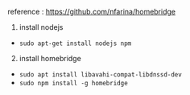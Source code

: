 reference : https://github.com/nfarina/homebridge

1. install nodejs
  - `sudo apt-get install nodejs npm`

2. install homebridge
  - `sudo apt install libavahi-compat-libdnssd-dev`
  - `sudo npm install -g homebridge`

